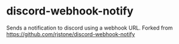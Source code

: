 # discord-webhook-notify
Sends a notification to discord using a webhook URL. Forked from https://github.com/rjstone/discord-webhook-notify
